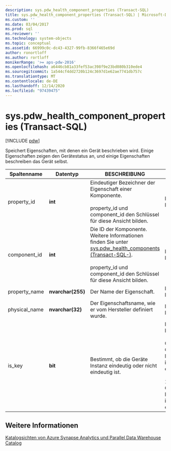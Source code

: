 ```yaml
---
description: sys.pdw_health_component_properties (Transact-SQL)
title: sys.pdw_health_component_properties (Transact-SQL) | Microsoft-Dokumentation
ms.custom: ''
ms.date: 03/04/2017
ms.prod: sql
ms.reviewer: ''
ms.technology: system-objects
ms.topic: conceptual
ms.assetid: 66999c0c-dc43-4327-99fb-8366f465e69d
author: ronortloff
ms.author: rortloff
monikerRange: '>= aps-pdw-2016'
ms.openlocfilehash: a6446cb81a33fef53ac398f9e23bd080b310ede4
ms.sourcegitcommit: 1a544cf4dd2720b124c3697d1e62ae7741db757c
ms.translationtype: MT
ms.contentlocale: de-DE
ms.lasthandoff: 12/14/2020
ms.locfileid: "97439475"
---
```

# <a name="syspdw_health_component_properties-transact-sql"></a>sys.pdw_health_component_properties (Transact-SQL)
[!INCLUDE [pdw](../../includes/applies-to-version/pdw.md)]

  Speichert Eigenschaften, mit denen ein Gerät beschrieben wird. Einige Eigenschaften zeigen den Gerätestatus an, und einige Eigenschaften beschreiben das Gerät selbst.  
  
|Spaltenname|Datentyp|BESCHREIBUNG|Range|  
|-----------------|---------------|-----------------|-----------|  
|property_id|**int**|Eindeutiger Bezeichner der Eigenschaft einer Komponente.<br /><br /> property_id und component_id den Schlüssel für diese Ansicht bilden.|NOT NULL|  
|component_id|**int**|Die ID der Komponente. Weitere Informationen finden Sie unter [sys.pdw_health_components &#40;Transact-SQL-&#41;](../../relational-databases/system-catalog-views/sys-pdw-health-components-transact-sql.md).<br /><br /> property_id und component_id den Schlüssel für diese Ansicht bilden.|NOT NULL|  
|property_name|**nvarchar(255)**|Der Name der Eigenschaft.|NOT NULL|  
|physical_name|**nvarchar(32)**|Der Eigenschaftsname, wie er vom Hersteller definiert wurde.|NOT NULL|  
|is_key|**bit**|Bestimmt, ob die Geräte Instanz eindeutig oder nicht eindeutig ist.|NOT NULL<br /><br /> 0-die Geräte Instanz ist eindeutig.<br /><br /> 1: die Geräte Instanz ist nicht eindeutig.|  
  
## <a name="see-also"></a>Weitere Informationen  
 [Katalogsichten von Azure Synapse Analytics und Parallel Data Warehouse Catalog](../../relational-databases/system-catalog-views/sql-data-warehouse-and-parallel-data-warehouse-catalog-views.md)  
  
  
